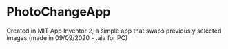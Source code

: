# PhotoChangeApp
Created in MIT App Inventor 2, a simple app that swaps previously selected images (made in 09/09/2020 - .aia for PC)
